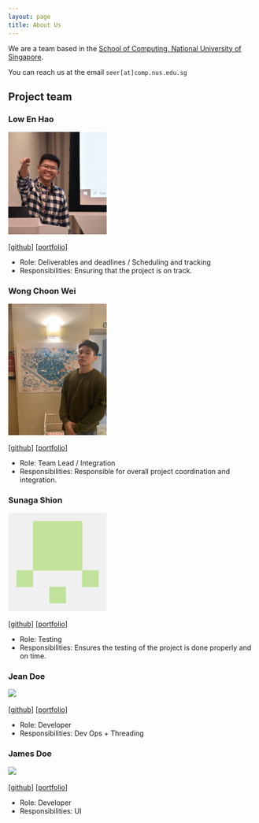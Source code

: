 ```yaml
---
layout: page
title: About Us
---
```


We are a team based in the [School of Computing, National University of Singapore](http://www.comp.nus.edu.sg).

You can reach us at the email `seer[at]comp.nus.edu.sg`

## Project team

### Low En Hao

<img src="images/enhao25.png" width="200px">

[[github](https://github.com/enhao25)]
[[portfolio](team/enhao25.md)]

* Role: Deliverables and deadlines / Scheduling and tracking
* Responsibilities: Ensuring that the project is on track.

### Wong Choon Wei

<img src="images/yungweezy.png" width="200px">

[[github](http://github.com/yungweezy)]
[[portfolio](team/yungweezy.md)]

* Role: Team Lead / Integration
* Responsibilities: Responsible for overall project coordination and integration.

### Sunaga Shion

<img src="images/nowknowing.png" width="200px">

[[github](http://github.com/nowknowing)] [[portfolio](team/nowknowing.md)]

* Role: Testing
* Responsibilities: Ensures the testing of the project is done properly and on time.

### Jean Doe

<img src="images/johndoe.png" width="200px">

[[github](http://github.com/johndoe)]
[[portfolio](team/johndoe.md)]

* Role: Developer
* Responsibilities: Dev Ops + Threading

### James Doe

<img src="images/johndoe.png" width="200px">

[[github](http://github.com/johndoe)]
[[portfolio](team/johndoe.md)]

* Role: Developer
* Responsibilities: UI
